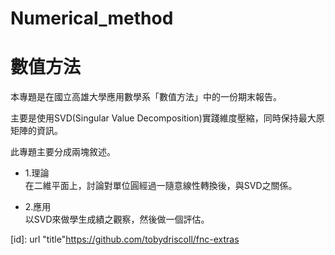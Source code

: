 # Numerical_method
# 數值方法

本專題是在國立高雄大學應用數學系「數值方法」中的一份期末報告。

主要是使用SVD(Singular Value Decomposition)實踐維度壓縮，同時保持最大原矩陣的資訊。

此專題主要分成兩塊敘述。

* 1.理論  
在二維平面上，討論對單位圓經過一隨意線性轉換後，與SVD之關係。

* 2.應用  
以SVD來做學生成績之觀察，然後做一個評估。

[id]: url "title"https://github.com/tobydriscoll/fnc-extras
